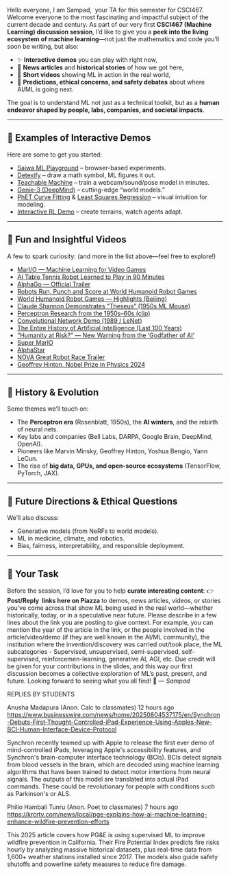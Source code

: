 Hello everyone, I am Sampad,  your TA for this semester for CSCI467. Welcome everyone to the most fascinating and impactful subject of the current decade and century. As part of our very first **CSCI467 (Machine Learning) discussion session**, I’d like to give you a **peek into the living ecosystem of machine learning**—not just the mathematics and code you’ll soon be writing, but also:

*   ✨ **Interactive demos** you can play with right now,
*   📰 **News articles** and **historical stories** of how we got here,
*   🎥 **Short videos** showing ML in action in the real world,
*   🔮 **Predictions, ethical concerns, and safety debates** about where AI/ML is going next.

The goal is to understand ML not just as a technical toolkit, but as a **human endeavor shaped by people, labs, companies, and societal impacts**.

* * *

🧩 Examples of Interactive Demos
--------------------------------

Here are some to get you started:

*   [Saiwa ML Playground](https://saiwa.ai/landing/machine-learning-online-demo) – browser-based experiments.
*   [Detexify](https://detexify.kirelabs.org/classify.html) – draw a math symbol, ML figures it out.
*   [Teachable Machine](https://teachablemachine.withgoogle.com/) – train a webcam/sound/pose model in minutes.
*   [Genie-3 (DeepMind)](https://deepmind.google/discover/blog/genie-3-a-new-frontier-for-world-models/) – cutting-edge “world models.”
*   [PhET Curve Fitting](https://phet.colorado.edu/sims/html/curve-fitting/latest/curve-fitting_all.html) & [Least Squares Regression](https://phet.colorado.edu/sims/html/least-squares-regression/latest/least-squares-regression_all.html) – visual intuition for modeling.
*   [Interactive RL Demo](https://developmentalsystems.org/Interactive_DeepRL_Demo) – create terrains, watch agents adapt.

* * *

🎥 Fun and Insightful Videos
----------------------------

A few to spark curiosity: [](https://www.youtube.com/watch?v=_9_AEVQ_p74)(and more in the list above—feel free to explore!)
- [MarI/O — Machine Learning for Video Games](https://www.youtube.com/watch?v=qv6UVOQ0F44)  
- [AI Table Tennis Robot Learned to Play in 90 Minutes](https://www.youtube.com/watch?v=qAItxreKMOI)  
- [AlphaGo — Official Trailer](https://www.youtube.com/watch?v=8tq1C8spV_g)  
- [Robots Run, Punch and Score at World Humanoid Robot Games](https://www.youtube.com/watch?v=LXQ6Rm9CGTo)  
- [World Humanoid Robot Games — Highlights (Beijing)](https://www.youtube.com/watch?v=le_a2ADlSns)  
- [Claude Shannon Demonstrates “Theseus” (1950s ML Mouse)](https://www.youtube.com/watch?v=_9_AEVQ_p74)  
- [Perceptron Research from the 1950s–60s (clip)](https://www.youtube.com/watch?v=cNxadbrN_aI)  
- [Convolutional Network Demo (1989 / LeNet)](https://www.youtube.com/watch?v=FwFduRA_L6Q)  
- [The Entire History of Artificial Intelligence (Last 100 Years)](https://www.youtube.com/watch?v=mSd9nmPM7Vg)  
- [“Humanity at Risk?” — New Warning from the ‘Godfather of AI’](https://www.youtube.com/watch?v=xtiTdIiCWzw)  
- [Super MarIO](https://www.youtube.com/watch?v=p8vFNvz5ggA)  
- [AlphaStar](https://www.youtube.com/watch?v=yREgsWCf0NQ)  
- [NOVA Great Robot Race Trailer](https://www.youtube.com/watch?v=GudkBwBOjLg)  
- [ Geoffrey Hinton, Nobel Prize in Physics 2024](https://www.youtube.com/watch?v=-f5WQAk3dYo)  

* * *

📜 History & Evolution
----------------------

Some themes we’ll touch on:

*   The **Perceptron era** (Rosenblatt, 1950s), the **AI winters**, and the rebirth of neural nets.
*   Key labs and companies (Bell Labs, DARPA, Google Brain, DeepMind, OpenAI).
*   Pioneers like Marvin Minsky, Geoffrey Hinton, Yoshua Bengio, Yann LeCun.
*   The rise of **big data, GPUs, and open-source ecosystems** (TensorFlow, PyTorch, JAX).

* * *

🔮 Future Directions & Ethical Questions
----------------------------------------

We’ll also discuss:

*   Generative models (from NeRFs to world models).
*   ML in medicine, climate, and robotics.
*   Bias, fairness, interpretability, and responsible deployment.

* * *

📢 Your Task
------------

Before the session, I’d love for you to help **curate interesting content**: 👉 **Post/Reply  links here on Piazza** to demos, news articles, videos, or stories you’ve come across that show ML being used in the real world—whether historically, today, or in a speculative near future. Please describe in a few lines about the link you are posting to give context. For example, you can mention the year of the article in the link, or the people involved in the article/video/demo (if they are well known in the AI/ML community), the institution where the invention/discovery was carried out/took place, the ML subcategories - Supervised, unsupervised, semi-supervised, self-supervised, reinforcemen-learning, generative AI, AGI, etc. Due credit will be given for your contributions in the slides, and this way our first discussion becomes a collective exploration of ML’s past, present, and future. Looking forward to seeing what you all find! 🚀 — _Sampad_

REPLIES BY STUDENTS


Anusha Madapura (Anon. Calc to classmates)  12 hours ago
https://www.businesswire.com/news/home/20250804537175/en/Synchron-Debuts-First-Thought-Controlled-iPad-Experience-Using-Apples-New-BCI-Human-Interface-Device-Protocol

Synchron recently teamed up with Apple to release the first ever demo of mind-controlled iPads, leveraging Apple's accessibility features, and Synchron's brain-computer interface technology (BCIs). BCIs detect signals from blood vessels in the brain, which are decoded using machine learning algorithms that have been trained to detect motor intentions from neural signals. The outputs of this model are translated into actual iPad commands. These could be revolutionary for people with conditions such as Parkinson's or ALS.


Phillo Hambali Tunru (Anon. Poet to classmates)  7 hours ago
https://krcrtv.com/news/local/pge-explains-how-ai-machine-learning-enhance-wildfire-prevention-efforts

This 2025 article covers how PG&E is using supervised ML to improve wildfire prevention in California. Their Fire Potential Index predicts fire risks hourly by analyzing massive historical datasets, plus real-time data from 1,600+ weather stations installed since 2017. The models also guide safety shutoffs and powerline safety measures to reduce fire damage.

